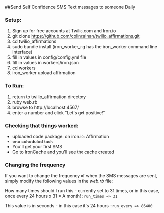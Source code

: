 ##Send Self Confidence SMS Text messages to someone Daily

### Setup:

1. Sign up for free accounts at Twilio.com and Iron.io
2. git clone https://github.com/colincalnan/twilio_affirmations.git
3. cd twilio_affirmations
4. sudo bundle install (iron_worker_ng has the iron_worker command line interface)
5. fill in values in config/config.yml file
6. fill in values in workers/iron.json
7. cd workers
8. iron_worker upload affirmation

### To Run:

1. return to twilio_affirmation directory
2. ruby web.rb
3. browse to http://localhost:4567/
4. enter a number and click "Let's get positive!"


### Checking that things worked:

- uploaded code package: on iron.io: Affirmation
- one scheduled task
- You'll get your first SMS
- Go to IronCache and you'll see the cache created

### Changing the frequency
If you want to change the frequency of when the SMS messages are sent, simply modify the following values in the *web.rb* file:

How many times should I run this - currently set to 31 times, or in this case, once every 24 hours x 31 = A month!
`:run_times => 31`

This value is in seconds - in this case it's 24 hours
`:run_every => 86400`
